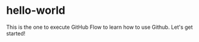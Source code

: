 # hello-world
This is the one to execute GitHub Flow to learn how to use Github.
Let's get started!
